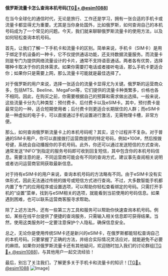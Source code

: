 **俄罗斯流量卡怎么查询本机号码[[TG💪+ @esim1088](https://t.me/s/esim1088)]**

在当今全球化的通信时代，无论是旅行、工作还是学习，拥有一张合适的手机卡或流量卡都显得尤为重要。尤其是当你身处国外，比如俄罗斯，如何查询自己的本机号码成为了一个常见的问题。今天，我们就来聊聊俄罗斯流量卡的使用方法，以及如何轻松查询本机号码。

首先，让我们了解一下手机卡和流量卡的区别。简单来说，手机卡（SIM卡）是用于绑定手机设备的一种卡，它不仅提供通话功能，还支持数据流量服务。而流量卡则是专门为提供网络流量设计的卡片，通常不支持语音通话。两者各有优势，选择哪种卡取决于你的具体需求。如果你需要打电话或者接听电话，那么手机卡更适合你；如果你只是需要上网，那么流量卡可能就是最佳选择了。

对于俄罗斯的用户来说，选择一张适合的流量卡显得尤为关键。俄罗斯的运营商众多，包括MTS、Beeline、MegaFon等，它们提供的流量卡种类繁多，价格也各不相同。因此，在购买之前，你需要根据自己的预算和需求做出选择。一般来说，这些流量卡分为几种类型：预付费卡、后付费卡以及eSIM卡。其中，预付费卡是最常见的一种，适合短期使用者；后付费卡则更适合长期居住的人群；而eSIM卡是一种虚拟的电子卡，可以直接通过手机设置进行激活，无需物理卡槽，非常方便。

那么，如何查询俄罗斯流量卡上的本机号码呢？其实，这个过程并不复杂。对于普通的SIM卡用户，你可以直接拨打运营商提供的特定号码，例如*100#，然后按拨号键，系统会自动播报你的手机号码。此外，你还可以通过发送短信的方式查询，通常发送“INFO”到指定的服务号码即可收到回复短信，其中包含你的本机号码信息。需要注意的是，不同运营商可能会有不同的查询方式，建议事先查阅相关说明或者访问运营商官网获取最新信息。

对于持有eSIM卡的用户来说，查询本机号码的方法略有不同。由于eSIM卡没有实体形式，因此无法通过传统的拨号或短信方式进行查询。不过，大多数智能手机都内置了专门的应用程序或设置选项，可以帮助你轻松查看绑定的号码。只需打开手机的“设置”菜单，找到与eSIM相关的选项，就能看到当前使用的号码信息。如果遇到困难，也可以联系运营商客服寻求帮助。

除了上述方法外，还有一些第三方工具和服务可以帮助你快速查询本机号码。例如，某些在线平台提供了便捷的查询服务，只需输入相关信息即可获得结果。当然，使用这类服务时一定要注意保护个人隐私，确保信息安全。

总之，无论你是使用传统SIM卡还是新兴的eSIM卡，在俄罗斯都能轻松查询自己的本机号码。只要掌握了正确的方法，并结合实际情况灵活应对，就能避免不必要的麻烦。如果你对俄罗斯流量卡还有其他疑问，欢迎随时加入我们的讨论群组[[TG💪+ @esim1088](https://t.me/s/esim1088)]，与其他用户一起交流经验！

最后，别忘了关注我们，了解更多关于手机卡和流量卡的知识！[[TG💪+ @esim1088](https://t.me/s/esim1088) ![Image](https://i.postimg.cc/4NQfJmqS/Snipaste-2025-05-13-00-14-12.png)]